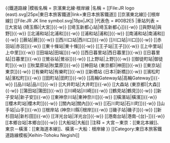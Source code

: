 {{鐵道路線
|模板名稱 = 京濱東北線·根岸線
|名稱 = [[File:JR logo (east).svg|25px|東日本旅客鐵道|link=東日本旅客鐵道]] [[京濱東北線]]·[[根岸線]] [[File:JR JK line symbol.svg|18px|JK]]
|代表色 = #00B2E5
|車站列表 = [[大宮站 (埼玉縣)|大宮]]{{-w}} [[埼玉新都心站|埼玉新都心]]{{-w}} [[與野站|與野]]{{-w}} [[北浦和站|北浦和]]{{-w}} [[浦和站|浦和]]{{-w}} [[南浦和站|南浦和]]{{-w}} [[蕨站|蕨]]{{-w}} [[西川口站|西川口]]{{-w}} [[川口站|川口]]{{-w}} [[赤羽站|赤羽]]{{-w}} [[東十條站|東十條]]{{-w}} [[王子站|王子]]{{-w}} [[上中里站|上中里]]{{-w}} [[田端站|田端]]{{-w}} [[西日暮里站|西日暮里]]{{-w}} [[日暮里站|日暮里]]{{-w}} [[鶯谷站|鶯谷]]{{-w}} [[上野站|上野]]{{-w}} [[御徒町站|御徒町]]{{-w}} [[秋葉原站|秋葉原]]{{-w}} [[神田站 (東京都)|神田]]{{-w}} [[東京站|東京]]{{-w}} [[有樂町站|有樂町]]{{-w}} [[新橋站 (日本)|新橋]]{{-w}} [[濱松町站|濱松町]]{{-w}} [[田町站|田町]]{{-w}} [[高輪Gateway站|高輪Gateway]]{{-w}} [[品川站|品川]]{{-w}} [[大井町站|大井町]]{{-w}} [[大森站 (東京都)|大森]]{{-w}} [[蒲田站|蒲田]]{{-w}} [[川崎站|川崎]]{{-w}} [[鶴見站|鶴見]]{{-w}} [[新子安站|新子安]]{{-w}} [[東神奈川站|東神奈川]]{{-w}} [[橫濱站|橫濱]]{{-w}} [[櫻木町站|櫻木町]]{{-w}} [[關內站|關內]]{{-w}} [[石川町站|石川町]]{{-w}} [[山手站|山手]]{{-w}} [[根岸站 (神奈川縣)|根岸]]{{-w}} [[磯子站|磯子]]{{-w}} [[新杉田站|新杉田]]{{-w}} [[洋光台站|洋光台]]{{-w}} [[港南台站|港南-{台}-]]{{-w}} [[本鄉台站|本鄉台]]{{-w}} [[大船站|大船]]
|注释 = 大宮－東京：[[東北本線]]、東京－橫濱：[[東海道本線]]、橫濱－大船：根岸線
}}<noinclude>
[[Category:東日本旅客鐵道路線模板|Keihin-Tohoku Negishi]]
</noinclude>